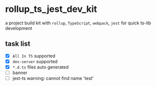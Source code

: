 # rollup_ts_jest_dev_kit
a project build kit with `rollup`, `TypeScript`, `webpack`, `jest` for quick ts-lib development

## task list
- [x] `All In TS` supported
- [x] `dev-server` supported
- [x] `*.d.ts` files auto generated
- [ ] banner
- [ ] jest-ts warning: cannot find name 'test'